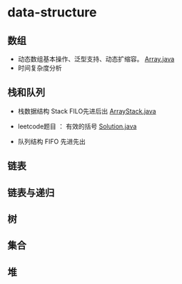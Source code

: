 # data-structure
## 数组
- 动态数组基本操作、泛型支持、动态扩缩容。
[Array.java](src/main/java/com/ganymede/arrays/Array.java)
- 时间复杂度分析

## 栈和队列
- 栈数据结构 Stack FILO先进后出
[ArrayStack.java](src/main/java/com/ganymede/stack/ArrayStack.java)

- leetcode题目 ： 有效的括号 
[Solution.java](src/main/java/com/ganymede/stack/Solution.java)


- 队列结构 FIFO 先进先出

## 链表


## 链表与递归


## 树


## 集合


## 堆


